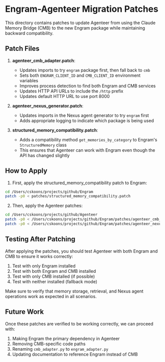 # Engram-Agenteer Migration Patches

This directory contains patches to update Agenteer from using the Claude Memory Bridge (CMB) to the new Engram package while maintaining backward compatibility.

## Patch Files

1. **agenteer_cmb_adapter.patch**:
   - Updates imports to try `engram` package first, then fall back to `cmb`
   - Sets both `ENGRAM_CLIENT_ID` and `CMB_CLIENT_ID` environment variables
   - Improves process detection to find both Engram and CMB services
   - Updates HTTP API URLs to include the `/http` prefix
   - Updates default HTTP URL to use port 8000

2. **agenteer_nexus_generator.patch**:
   - Updates imports in the Nexus agent generator to try `engram` first
   - Adds appropriate logging to indicate which package is being used

3. **structured_memory_compatibility.patch**:
   - Adds a compatibility method `get_memories_by_category` to Engram's `StructuredMemory` class
   - This ensures that Agenteer can work with Engram even though the API has changed slightly

## How to Apply

1. First, apply the structured_memory_compatibility patch to Engram:

```bash
cd /Users/cskoons/projects/github/Engram
patch -p0 < patches/structured_memory_compatibility.patch
```

2. Then, apply the Agenteer patches:

```bash
cd /Users/cskoons/projects/github/Agenteer
patch -p0 < /Users/cskoons/projects/github/Engram/patches/agenteer_cmb_adapter.patch
patch -p0 < /Users/cskoons/projects/github/Engram/patches/agenteer_nexus_generator.patch
```

## Testing After Patching

After applying the patches, you should test Agenteer with both Engram and CMB to ensure it works correctly:

1. Test with only Engram installed
2. Test with both Engram and CMB installed
3. Test with only CMB installed (if possible)
4. Test with neither installed (fallback mode)

Make sure to verify that memory storage, retrieval, and Nexus agent operations work as expected in all scenarios.

## Future Work

Once these patches are verified to be working correctly, we can proceed with:

1. Making Engram the primary dependency in Agenteer
2. Removing CMB-specific code paths
3. Renaming `cmb_adapter.py` to `engram_adapter.py`
4. Updating documentation to reference Engram instead of CMB